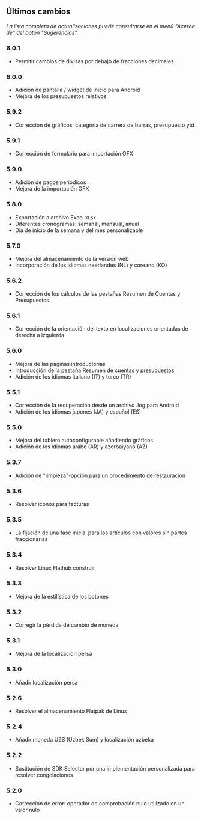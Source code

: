 ## Últimos cambios

_La lista completa de actualizaciones puede consultarse en el menú "Acerca de" del botón "Sugerencias"._

### 6.0.1
- Permitir cambios de divisas por debajo de fracciones decimales

### 6.0.0
- Adición de pantalla / widget de inicio para Android
- Mejora de los presupuestos relativos

### 5.9.2
- Corrección de gráficos: categoría de carrera de barras, presupuesto ytd

### 5.9.1
- Corrección de formulario para importación OFX

### 5.9.0
- Adición de pagos periódicos
- Mejora de la importación OFX

### 5.8.0
- Exportación a archivo Excel `XLSX`
- Diferentes cronogramas: semanal, mensual, anual
- Día de inicio de la semana y del mes personalizable

### 5.7.0
- Mejora del almacenamiento de la versión web
- Incorporación de los idiomas neerlandés (NL) y coreano (KO)

### 5.6.2
- Corrección de los cálculos de las pestañas Resumen de Cuentas y Presupuestos.

### 5.6.1
- Corrección de la orientación del texto en localizaciones orientadas de derecha a izquierda 

### 5.6.0
- Mejora de las páginas introductorias
- Introducción de la pestaña Resumen de cuentas y presupuestos
- Adición de los idiomas italiano (IT) y turco (TR)

### 5.5.1
- Corrección de la recuperación desde un archivo .log para Android
- Adición de los idiomas japonés (JA) y español (ES) 

### 5.5.0
- Mejora del tablero autoconfigurable añadiendo gráficos
- Adición de los idiomas árabe (AR) y azerbaiyano (AZ)

### 5.3.7
- Adición de "limpieza"-opción para un procedimiento de restauración  

### 5.3.6
- Resolver iconos para facturas

### 5.3.5
- La fijación de una fase inicial para los artículos con valores sin partes fraccionarias

### 5.3.4
- Resolver Linux Flathub construir

### 5.3.3
- Mejora de la estilística de los botones

### 5.3.2
- Corregir la pérdida de cambio de moneda

### 5.3.1
- Mejora de la localización persa

### 5.3.0
- Añadir localización persa

### 5.2.6
- Resolver el almacenamiento Flatpak de Linux

### 5.2.4
- Añadir moneda UZS (Uzbek Sum) y localización uzbeka

### 5.2.2
- Sustitución de SDK Selector por una implementación personalizada para resolver congelaciones

### 5.2.0
- Corrección de error: operador de comprobación nulo utilizado en un valor nulo
